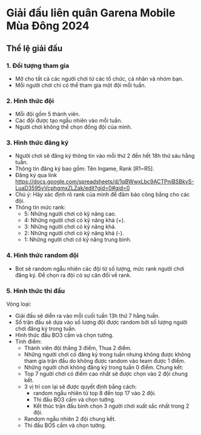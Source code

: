 # Giải đấu liên quân Garena Mobile Mùa Đông 2024

## Thể lệ giải đấu
### 1. Đối tượng tham gia
- Mở cho tất cả các người chơi từ các tổ chức, cá nhân và nhóm bạn.
- Mỗi người chơi chỉ có thể tham gia một đội mỗi tuần.
### 2. Hình thức đội
- Mỗi đội gồm 5 thành viên.
- Các đội được tạo ngẫu nhiên vào mỗi tuần.
- Người chơi không thể chọn đồng đội của mình.
### 3. Hình thức đăng ký
- Người chơi sẽ đăng ký thông tin vào mỗi thứ 2 đến hết 18h thứ sáu hằng tuần.
- Thông tin đăng ký bao gồm: Tên Ingame, Rank [R1~R5].
- Đăng ký qua link https://docs.google.com/spreadsheets/d/1qBWwxLbc9ACTPniBSBkvS-LuaD3595yVcphgmxZLZak/edit?gid=0#gid=0
- Chú ý: Hãy xác định rõ rank của mình để đảm bảo công bằng cho các đội.
- Thông tin mức rank:
  - 5: Những người chơi có kỹ năng cao.
  - 4: Những người chơi có kỹ năng khá (+).
  - 3: Những người chơi có kỹ năng khá.
  - 2: Những người chơi có kỹ năng khá (-).
  - 1: Những người chơi có kỹ năng trung bình.
### 4. Hình thức random đội
- Bot sẽ random ngẫu nhiên các đội từ số lượng, mức rank người chơi đăng ký. Để chọn ra đội có sự cân đối về rank.
### 5. Hình thức thi đấu
Vòng loại:
- Giải đấu sẽ diễn ra vào mỗi cuối tuần 13h thứ 7 hằng tuần.
- Số trận đấu sẽ dựa vào số lượng đội được random bởi số lượng người chơi đăng ký trong tuần.
- Hình thức đấu BO3 cấm và chọn tướng.
- Tính điểm:
  - Thành viên đội thắng 3 điểm, Thua 2 điểm.
  - Những người chơi có đăng ký trong tuần nhưng không được không tham gia trận đấu do không được random vào team được 1 điểm.
  - Những người chơi không đăng ký trong tuần 0 điểm.
Chung kết:
  - Top 7 người chơi có điểm cao nhất sẽ được chọn vào 2 đội chung kết.
  - 3 vị trí con lại sẽ được quyết định bằng cách:
    - random ngẫu nhiên từ top 8 đến top 17 vào 2 đội.
    - Thi đấu BO3 cấm và chọn tướng.
    - Kết thúc trận đấu bình chọn 3 người chơi xuất sắc nhất trong 2 đội.
  - Random ngẫu nhiên 2 đội chung kết.
  - Thi đấu BO5 cấm và chọn tướng.
